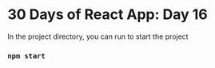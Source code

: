 # 30 Days of React App: Day 16

In the project directory, you can run to start the project

### `npm start`
